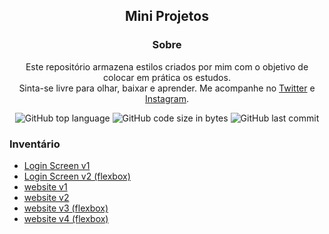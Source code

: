 <div align="center">
 
  <h2>Mini Projetos</h2>
  
</div>

<div align="center">
 
### Sobre
Este repositório armazena estilos criados por mim com o objetivo de colocar em prática os estudos.\
Sinta-se livre para olhar, baixar e aprender. Me acompanhe no [Twitter](https://twitter.com/trakkj) e [Instagram](https://instagram.com/trakkj).
 
 ![GitHub top language](https://img.shields.io/github/languages/top/jamesleme/miniprojetos?color=FF6D00&label=HTML&logo=HTML5&logoColor=white&style=flat-square)
 ![GitHub code size in bytes](https://img.shields.io/github/languages/code-size/jamesleme/miniprojetos?color=3D5AFE&logo=github&style=flat-square)
 ![GitHub last commit](https://img.shields.io/github/last-commit/jamesleme/miniprojetos?color=3D5AFE&logo=github&style=flat-square)

 </div>

### Inventário
- [Login Screen v1](https://jamesleme.github.io/miniprojetos/login-screen-v1)
- [Login Screen v2 (flexbox)](https://jamesleme.github.io/miniprojetos/login-screen-v2)
- [website v1](https://jamesleme.github.io/miniprojetos/website-v1)
- [website v2](https://jamesleme.github.io/miniprojetos/website-v2/index/)
- [website v3 (flexbox)](https://jamesleme.github.io/miniprojetos/website-v3)
- [website v4 (flexbox)](https://jamesleme.github.io/miniprojetos/website-v4)
 

